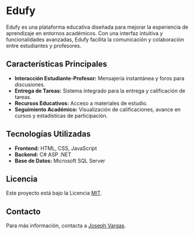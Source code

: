 # Edufy

Edufy es una plataforma educativa diseñada para mejorar la experiencia de aprendizaje en entornos académicos. Con una interfaz intuitiva y funcionalidades avanzadas, Edufy facilita la comunicación y colaboración entre estudiantes y profesores.

## Características Principales

- **Interacción Estudiante-Profesor:** Mensajería instantánea y foros para discusiones.
- **Entrega de Tareas:** Sistema integrado para la entrega y calificación de tareas.
- **Recursos Educativos:** Acceso a materiales de estudio.
- **Seguimiento Académico:** Visualización de calificaciones, avance en cursos y estadísticas de participación.

## Tecnologías Utilizadas

- **Frontend:** HTML, CSS, JavaScript
- **Backend:** C# ASP .NET
- **Base de Datos:** Microsoft SQL Server

## Licencia

Este proyecto está bajo la Licencia [MIT](https://opensource.org/licenses/MIT).

## Contacto

Para más información, contacta a [Joseph Vargas](Joseph1799us@gmail.com).

